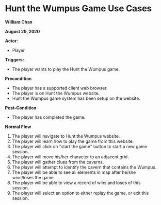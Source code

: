 # Hunt the Wumpus Game Use Cases
**William Chan**

**August 29, 2020**

**Actor:**
* Player

**Triggers:**
* The player wants to play the Hunt the Wumpus game.

**Precondition**
* The player has a supported client web browser.
* The player is on Hunt the Wumpus website.
* Hunt the Wumpus game system has been setup on the website.

**Post-Condition**
* The player has completed the game.

**Normal Flow**

1. The player will navigate to Hunt the Wumpus website. 
1. The player will learn how to play the game from this website.
1. The player will click on "start the game" button to start a new game session.  
1. The player will move his/her character to an adjacent grid.
1. The player will gather clues from the caverns.  
1. The player will attempt to identify the cavern that contains the Wumpus.
1. The player will be able to see all elements in map after he/she wins/loses the game.
1. The player will be able to view a record of wins and loses of this session. 
1. The player will select an option to either replay the game, or exit this session. 
 









